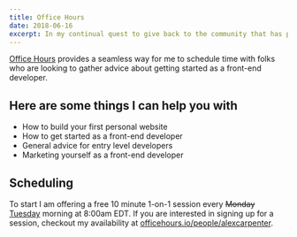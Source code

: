 ```yaml
---
title: Office Hours
date: 2018-06-16
excerpt: In my continual quest to give back to the community that has provided so much for me, I decided to signup up for a service called Office Hours.
---
```

[Office Hours](https://officehours.io/) provides a seamless way for me to schedule time with folks who are looking to gather advice about getting started as a front-end developer.

## Here are some things I can help you with

* How to build your first personal website
* How to get started as a front-end developer
* General advice for entry level developers
* Marketing yourself as a front-end developer

## Scheduling

To start I am offering a free 10 minute 1-on-1 session every <del datetime="2018-06-18 15:08:57">Monday</del> <ins datetime="2018-06-18 15:08:57">Tuesday</ins> morning at 8:00am EDT. If you are interested in signing up for a session, checkout my availability at [officehours.io/people/alexcarpenter](https://officehours.io/people/alexcarpenter).
